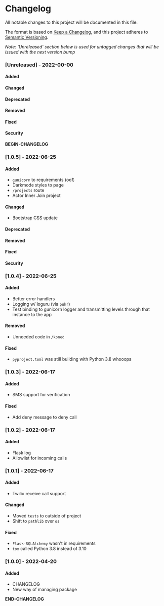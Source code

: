 # Changelog

All notable changes to this project will be documented in this file. 

The format is based on [Keep a Changelog](https://keepachangelog.com/en/1.0.0/), and this project adheres to [Semantic Versioning](https://semver.org/spec/v2.0.0.html).

_Note: 'Unreleased' section below is used for untagged changes that will be issued with the next version bump_

### [Unreleased] - 2022-00-00 
#### Added
#### Changed
#### Deprecated
#### Removed
#### Fixed
#### Security
__BEGIN-CHANGELOG__
 
### [1.0.5] - 2022-06-25
#### Added
 - `gunicorn` to requirements (oof)
 - Darkmode styles to page
 - `/projects` route
 - Actor Inner Join project
#### Changed
 - Bootstrap CSS update
#### Deprecated
#### Removed
#### Fixed
#### Security
 
### [1.0.4] - 2022-06-25
#### Added
 - Better error handlers
 - Logging w/ loguru (via `pukr`)
 - Test binding to gunicorn logger and transmitting levels through that instance to the app
#### Removed
 - Unneeded code in `/koned`
#### Fixed
 - `pyproject.toml` was still building with Python 3.8 whooops
 
### [1.0.3] - 2022-06-17
#### Added
 - SMS support for verification
#### Fixed
 - Add deny message to deny call
 
### [1.0.2] - 2022-06-17
#### Added
 - Flask log
 - Allowlist for incoming calls
 
### [1.0.1] - 2022-06-17
#### Added
 - Twilio receive call support
#### Changed
 - Moved `tests` to outside of project
 - Shift to `pathlib` over `os`
#### Fixed
 - `Flask-SQLAlchemy` wasn't in requirements
 - `tox` called Python 3.8 instead of 3.10
 
### [1.0.0] - 2022-04-20
#### Added
 - CHANGELOG
 - New way of managing package

__END-CHANGELOG__